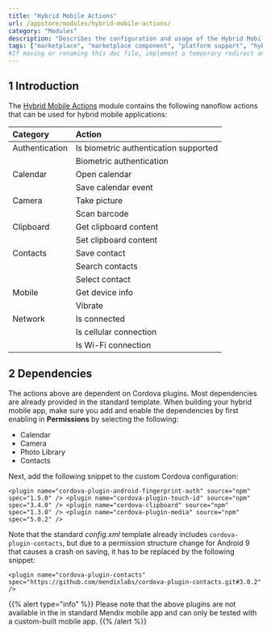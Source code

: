 ```yaml
---
title: "Hybrid Mobile Actions"
url: /appstore/modules/hybrid-mobile-actions/
category: "Modules"
description: "Describes the configuration and usage of the Hybrid Mobile Actions module, which is available in the Mendix Marketplace."
tags: ["marketplace", "marketplace component", "platform support", "hybrid mobile", "hybrid mobile actions",  "mobile"]
#If moving or renaming this doc file, implement a temporary redirect and let the respective team know they should update the URL in the product. See Mapping to Products for more details.
---
```


## 1 Introduction

The [Hybrid Mobile Actions](https://marketplace.mendix.com/link/component/112063/) module contains the following nanoflow actions that can be used for hybrid mobile applications:

| Category            | Action                                |
| :------------------ | :------------------------------------ |
| Authentication      | Is biometric authentication supported |
|                     | Biometric authentication              |
| Calendar            | Open calendar                         |
|                     | Save calendar event                   |
| Camera              | Take picture                          |
|                     | Scan barcode                          |
| Clipboard           | Get clipboard content                 |
|                     | Set clipboard content                 |
| Contacts            | Save contact                          |
|                     | Search contacts                       |
|                     | Select contact                        |
| Mobile              | Get device info                       |
|                     | Vibrate                               |
| Network             | Is connected                          |
|                     | Is cellular connection                |
|                     | Is Wi-Fi connection                   |

## 2 Dependencies

The actions above are dependent on Cordova plugins. Most dependencies are already provided in the standard template. When building your hybrid mobile app, make sure you add and enable the dependencies by first enabling in **Permissions** by selecting the following:

* Calendar
* Camera
* Photo Library
* Contacts

Next, add the following snippet to the custom Cordova configuration:

```
<plugin name="cordova-plugin-android-fingerprint-auth" source="npm" spec="1.5.0" /> <plugin name="cordova-plugin-touch-id" source="npm" spec="3.4.0" /> <plugin name="cordova-clipboard" source="npm" spec="1.3.0" /> <plugin name="cordova-plugin-media" source="npm" spec="5.0.2" />
```

Note that the standard *config.xml* template already includes `cordova-plugin-contacts`, but due to a permission structure change for Android 9 that causes a crash on saving, it has to be replaced by the following snippet:

```
<plugin name="cordova-plugin-contacts" spec="https://github.com/mendixlabs/cordova-plugin-contacts.git#3.0.2" />
```

{{% alert type="info" %}}
Please note that the above plugins are not available in the in standard Mendix mobile app and can only be tested with a custom-built mobile app.
{{% /alert %}}

